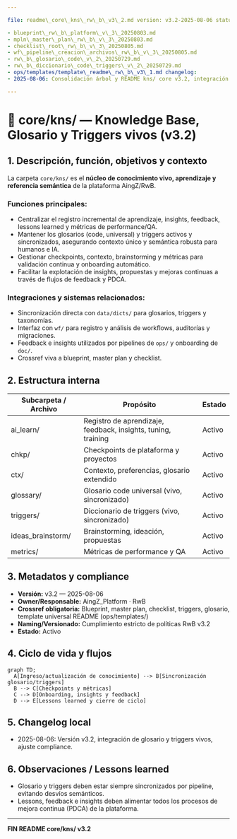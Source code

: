 ```yaml
---

file: readme\_core\_kns\_rw\_b\_v3\_2.md version: v3.2-2025-08-06 status: active role: readme owner: AingZ\_Platform · RwB crossref:

- blueprint\_rw\_b\_platform\_v\_3\_20250803.md
- mpln\_master\_plan\_rw\_b\_v\_3\_20250803.md
- checklist\_root\_rw\_b\_v\_3\_20250805.md
- wf\_pipeline\_creacion\_archivos\_rw\_b\_v\_3\_20250805.md
- rw\_b\_glosario\_code\_v\_2\_20250729.md
- rw\_b\_diccionario\_code\_triggers\_v\_2\_20250729.md
- ops/templates/template\_readme\_rw\_b\_v3\_1.md changelog:
- 2025-08-06: Consolidación árbol y README kns/ core v3.2, integración glosario y triggers vivos.

---
```


# 🧠 core/kns/ — Knowledge Base, Glosario y Triggers vivos (v3.2)

## 1. Descripción, función, objetivos y contexto

La carpeta `core/kns/` es el **núcleo de conocimiento vivo, aprendizaje y referencia semántica** de la plataforma AingZ/RwB.

### Funciones principales:

- Centralizar el registro incremental de aprendizaje, insights, feedback, lessons learned y métricas de performance/QA.
- Mantener los glosarios (code, universal) y triggers activos y sincronizados, asegurando contexto único y semántica robusta para humanos e IA.
- Gestionar checkpoints, contexto, brainstorming y métricas para validación continua y onboarding automático.
- Facilitar la explotación de insights, propuestas y mejoras continuas a través de flujos de feedback y PDCA.

### Integraciones y sistemas relacionados:

- Sincronización directa con `data/dicts/` para glosarios, triggers y taxonomías.
- Interfaz con `wf/` para registro y análisis de workflows, auditorías y migraciones.
- Feedback e insights utilizados por pipelines de `ops/` y onboarding de `doc/`.
- Crossref viva a blueprint, master plan y checklist.

## 2. Estructura interna

| Subcarpeta / Archivo | Propósito                                                     | Estado |
| -------------------- | ------------------------------------------------------------- | ------ |
| ai\_learn/           | Registro de aprendizaje, feedback, insights, tuning, training | Activo |
| chkp/                | Checkpoints de plataforma y proyectos                         | Activo |
| ctx/                 | Contexto, preferencias, glosario extendido                    | Activo |
| glossary/            | Glosario code universal (vivo, sincronizado)                  | Activo |
| triggers/            | Diccionario de triggers (vivo, sincronizado)                  | Activo |
| ideas\_brainstorm/   | Brainstorming, ideación, propuestas                           | Activo |
| metrics/             | Métricas de performance y QA                                  | Activo |

## 3. Metadatos y compliance

- **Versión:** v3.2 — 2025-08-06
- **Owner/Responsable:** AingZ\_Platform · RwB
- **Crossref obligatoria:** Blueprint, master plan, checklist, triggers, glosario, template universal README (ops/templates/)
- **Naming/Versionado:** Cumplimiento estricto de políticas RwB v3.2
- **Estado:** Activo

## 4. Ciclo de vida y flujos

```mermaid
graph TD;
  A[Ingreso/actualización de conocimiento] --> B[Sincronización glosario/triggers]
  B --> C[Checkpoints y métricas]
  C --> D[Onboarding, insights y feedback]
  D --> E[Lessons learned y cierre de ciclo]
```

## 5. Changelog local

- 2025-08-06: Versión v3.2, integración de glosario y triggers vivos, ajuste compliance.

## 6. Observaciones / Lessons learned

- Glosario y triggers deben estar siempre sincronizados por pipeline, evitando desvíos semánticos.
- Lessons, feedback e insights deben alimentar todos los procesos de mejora continua (PDCA) de la plataforma.

---

**FIN README core/kns/ v3.2**

